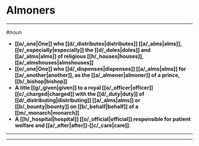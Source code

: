 # Almoners
---
#noun
- **[[o/_one|One]] who [[d/_distributes|distributes]] [[a/_alms|alms]], [[e/_especially|especially]] the [[d/_doles|doles]] and [[a/_alms|alms]] of religious [[h/_houses|houses]], [[a/_almshouses|almshouses]]**
- **[[o/_one|One]] who [[d/_dispenses|dispenses]] [[a/_alms|alms]] for [[a/_another|another]], as the [[a/_almoner|almoner]] of a prince, [[b/_bishop|bishop]]**
- **A title [[g/_given|given]] to a royal [[o/_officer|officer]] [[c/_charged|charged]] with the [[d/_duty|duty]] of [[d/_distributing|distributing]] [[a/_alms|alms]] or [[b/_bounty|bounty]] on [[b/_behalf|behalf]] of a [[m/_monarch|monarch]]**
- **A [[h/_hospital|hospital]] [[o/_official|official]] responsible for patient welfare and [[a/_after|after]]-[[c/_care|care]].**
---
---
